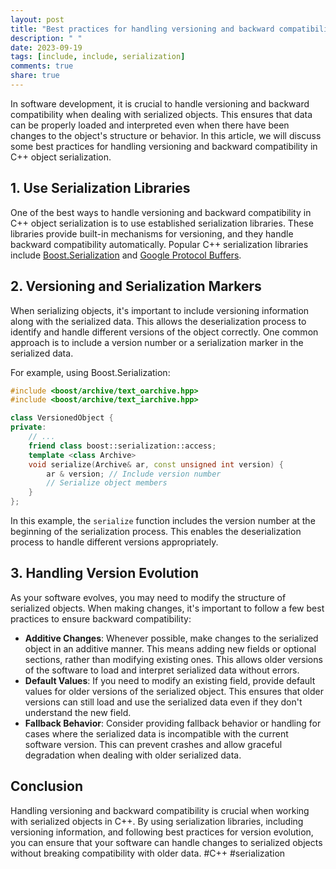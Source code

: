 ```yaml
---
layout: post
title: "Best practices for handling versioning and backward compatibility in C++ object serialization"
description: " "
date: 2023-09-19
tags: [include, include, serialization]
comments: true
share: true
---
```


In software development, it is crucial to handle versioning and backward compatibility when dealing with serialized objects. This ensures that data can be properly loaded and interpreted even when there have been changes to the object's structure or behavior. In this article, we will discuss some best practices for handling versioning and backward compatibility in C++ object serialization.

## 1. Use Serialization Libraries

One of the best ways to handle versioning and backward compatibility in C++ object serialization is to use established serialization libraries. These libraries provide built-in mechanisms for versioning, and they handle backward compatibility automatically. Popular C++ serialization libraries include [Boost.Serialization](https://www.boost.org/doc/libs/1_77_0/libs/serialization/doc/index.html) and [Google Protocol Buffers](https://developers.google.com/protocol-buffers).

## 2. Versioning and Serialization Markers

When serializing objects, it's important to include versioning information along with the serialized data. This allows the deserialization process to identify and handle different versions of the object correctly. One common approach is to include a version number or a serialization marker in the serialized data.

For example, using Boost.Serialization:

```cpp
#include <boost/archive/text_oarchive.hpp>
#include <boost/archive/text_iarchive.hpp>

class VersionedObject {
private:
    // ...
    friend class boost::serialization::access;
    template <class Archive>
    void serialize(Archive& ar, const unsigned int version) {
        ar & version; // Include version number
        // Serialize object members
    }
};
```

In this example, the `serialize` function includes the version number at the beginning of the serialization process. This enables the deserialization process to handle different versions appropriately.

## 3. Handling Version Evolution

As your software evolves, you may need to modify the structure of serialized objects. When making changes, it's important to follow a few best practices to ensure backward compatibility:

- **Additive Changes**: Whenever possible, make changes to the serialized object in an additive manner. This means adding new fields or optional sections, rather than modifying existing ones. This allows older versions of the software to load and interpret serialized data without errors.
- **Default Values**: If you need to modify an existing field, provide default values for older versions of the serialized object. This ensures that older versions can still load and use the serialized data even if they don't understand the new field.
- **Fallback Behavior**: Consider providing fallback behavior or handling for cases where the serialized data is incompatible with the current software version. This can prevent crashes and allow graceful degradation when dealing with older serialized data.

## Conclusion

Handling versioning and backward compatibility is crucial when working with serialized objects in C++. By using serialization libraries, including versioning information, and following best practices for version evolution, you can ensure that your software can handle changes to serialized objects without breaking compatibility with older data. #C++ #serialization